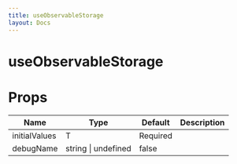 ```yaml
---
title: useObservableStorage
layout: Docs
---
```


# useObservableStorage
# Props

| Name | Type | Default | Description |
| ---- | ---- | ------- | ----------- |
| initialValues | T | Required | 
| debugName | string &#124; undefined | false | 
